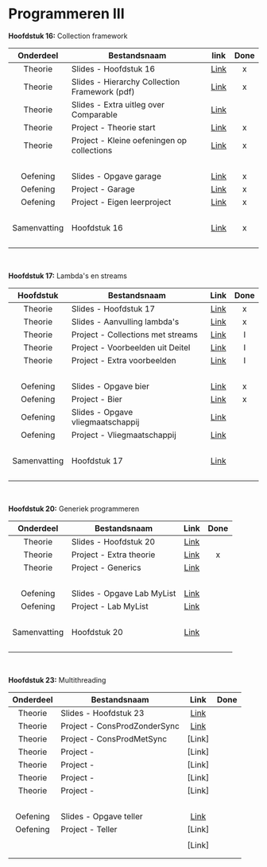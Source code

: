 # Programmeren III

**Hoofdstuk 16:** Collection framework

|  Onderdeel   | Bestandsnaam                                  |                             link                             | Done |
| :----------: | --------------------------------------------- | :----------------------------------------------------------: | :--: |
|   Theorie    | Slides - Hoofdstuk 16                         | [Link](https://chamilo.hogent.be/index.php?go=CourseViewer&application=Chamilo%5CApplication%5CWeblcms&course=38255&tool=Document&publication_category=243123&browser=Table&tool_action=Viewer&publication=1624820) |  x   |
|   Theorie    | Slides - Hierarchy Collection Framework (pdf) | [Link](https://chamilo.hogent.be/index.php?go=CourseViewer&application=Chamilo%5CApplication%5CWeblcms&course=38255&tool=Document&publication_category=243123&browser=Table&tool_action=Viewer&publication=1624860) |  x   |
|   Theorie    | Slides - Extra uitleg over Comparable         | [Link](https://chamilo.hogent.be/index.php?go=CourseViewer&application=Chamilo%5CApplication%5CWeblcms&course=38255&tool=Document&publication_category=243123&browser=Table&tool_action=Viewer&publication=1624885) |      |
|   Theorie    | Project - Theorie start                       | [Link](https://github.com/DeSmetElias/Programmeren_III/tree/master/Projecten/H16_T_Start) |  x   |
|   Theorie    | Project - Kleine oefeningen op collections    | [Link](https://github.com/DeSmetElias/Programmeren_III/tree/master/Projecten/H16_T_Collections) |  x   |
|     <br>     |                                               |                                                              |      |
|   Oefening   | Slides - Opgave garage                        | [Link](https://chamilo.hogent.be/index.php?go=CourseViewer&application=Chamilo%5CApplication%5CWeblcms&course=38255&tool=Document&publication_category=243124&browser=Table&tool_action=Viewer&publication=1624838) |  x   |
|   Oefening   | Project - Garage                              | [Link](https://github.com/DeSmetElias/Programmeren_III/tree/master/Projecten/H16_O_Garage) |  x   |
|   Oefening   | Project - Eigen leerproject                   | [Link](https://github.com/DeSmetElias/Programmeren_III/tree/master/Projecten/H16_E_Oefenen) |  x   |
|     <br>     |                                               |                                                              |      |
| Samenvatting | Hoofdstuk 16                                  | [Link](https://github.com/DeSmetElias/Programmeren_III/blob/master/Hoofdstukken/H16_Overzicht_Samenvatting.md) |  x   |
|     <br>     |                                               |                                                              |      |

<br>

**Hoofdstuk 17:** Lambda's en streams

|  Hoofdstuk   | Bestandsnaam                      |                             Link                             | Done |
| :----------: | --------------------------------- | :----------------------------------------------------------: | :--: |
|   Theorie    | Slides - Hoofdstuk 17             | [Link](https://chamilo.hogent.be/index.php?go=CourseViewer&application=Chamilo%5CApplication%5CWeblcms&course=38255&tool=Document&publication_category=243125&browser=Table&tool_action=Viewer&publication=1624826) |  x   |
|   Theorie    | Slides - Aanvulling lambda's      | [Link](https://chamilo.hogent.be/index.php?go=CourseViewer&application=Chamilo%5CApplication%5CWeblcms&course=38255&tool=Document&publication_category=243125&browser=Table&tool_action=Viewer&publication=1624892) |  x   |
|   Theorie    | Project - Collections met streams | [Link](https://github.com/DeSmetElias/Programmeren_III/tree/master/Projecten/H17_T_Collections) |  I   |
|   Theorie    | Project - Voorbeelden uit Deitel  | [Link](https://github.com/DeSmetElias/Programmeren_III/tree/master/Projecten/H17_T_VoorbeeldenDeitel) |  I   |
|   Theorie    | Project - Extra voorbeelden       | [Link](https://github.com/DeSmetElias/Programmeren_III/tree/master/Projecten/H17_T_VoorbeeldenDeitel) |  I   |
|     <br>     |                                   |                                                              |      |
|   Oefening   | Slides - Opgave bier              | [Link](https://chamilo.hogent.be/index.php?go=CourseViewer&application=Chamilo%5CApplication%5CWeblcms&course=38255&tool=Document&publication_category=243126&browser=Table&tool_action=Viewer&publication=1624848) |  x   |
|   Oefening   | Project - Bier                    | [Link](https://github.com/DeSmetElias/Programmeren_III/tree/master/Projecten/H17_O_Bier) |  x   |
|   Oefening   | Slides - Opgave vliegmaatschappij | [Link](https://chamilo.hogent.be/index.php?go=CourseViewer&application=Chamilo%5CApplication%5CWeblcms&course=38255&tool=Document&publication_category=243126&browser=Table&tool_action=Viewer&publication=1634613) |      |
|   Oefening   | Project - Vliegmaatschappij       | [Link](https://github.com/DeSmetElias/Programmeren_III/tree/master/Projecten/H17_O_Vliegmaatschappij) |      |
|     <br>     |                                   |                                                              |      |
| Samenvatting | Hoofdstuk 17                      | [Link](https://github.com/DeSmetElias/Programmeren_III/blob/master/Hoofdstukken/H17_Overzicht_Samenvatting.md) |      |
|     <br>     |                                   |                                                              |      |

<br>

**Hoofdstuk 20:** Generiek programmeren

|  Onderdeel   | Bestandsnaam               |                             Link                             | Done |
| :----------: | -------------------------- | :----------------------------------------------------------: | :--: |
|   Theorie    | Slides - Hoofdstuk 20      | [Link](https://chamilo.hogent.be/index.php?go=CourseViewer&application=Chamilo%5CApplication%5CWeblcms&course=38255&tool=Document&publication_category=243127&browser=Table&tool_action=Viewer&publication=1624847) |      |
|   Theorie    | Project - Extra theorie    | [Link](https://github.com/DeSmetElias/Programmeren_III/tree/master/Projecten/H20_T_ExtraTheorie) |  x   |
|   Theorie    | Project - Generics         | [Link](https://github.com/DeSmetElias/Programmeren_III/tree/master/Projecten/H20_T_Generics) |      |
|     <br>     |                            |                                                              |      |
|   Oefening   | Slides - Opgave Lab MyList | [Link](https://chamilo.hogent.be/index.php?go=CourseViewer&application=Chamilo%5CApplication%5CWeblcms&course=38255&tool=Document&publication_category=243128&browser=Table&tool_action=Viewer&publication=1624846) |      |
|   Oefening   | Project - Lab MyList       | [Link](https://github.com/DeSmetElias/Programmeren_III/tree/master/Projecten/H20_O_Lab_DAT_Mylist) |      |
|     <br>     |                            |                                                              |      |
| Samenvatting | Hoofdstuk 20               | [Link](https://github.com/DeSmetElias/Programmeren_III/blob/master/Hoofdstukken/H20_Overzicht_Samenvatting.md) |      |
|     <br>     |                            |                                                              |      |

<br>

**Hoofdstuk 23:** Multithreading

| Onderdeel | Bestandsnaam                 |                             Link                             | Done |
| :-------: | ---------------------------- | :----------------------------------------------------------: | :--: |
|  Theorie  | Slides - Hoofdstuk 23        | [Link](https://chamilo.hogent.be/index.php?go=CourseViewer&application=Chamilo%5CApplication%5CWeblcms&course=38255&tool=Document&publication_category=243132&browser=Table&tool_action=Viewer&publication=1624845) |      |
|  Theorie  | Project - ConsProdZonderSync | [Link](https://github.com/DeSmetElias/Programmeren_III/tree/master/Projecten/H20_T_ConsProdMetSyn) |      |
|  Theorie  | Project - ConsProdMetSync    |                            [Link]                            |      |
|  Theorie  | Project -                    |                            [Link]                            |      |
|  Theorie  | Project -                    |                            [Link]                            |      |
|  Theorie  | Project -                    |                            [Link]                            |      |
|  Theorie  | Project -                    |                            [Link]                            |      |
|   <br>    |                              |                                                              |      |
| Oefening  | Slides - Opgave teller       | [Link](https://chamilo.hogent.be/index.php?go=CourseViewer&application=Chamilo%5CApplication%5CWeblcms&course=38255&tool=Document&publication_category=243133&browser=Table&tool_action=Viewer&publication=1624829) |      |
| Oefening  | Project - Teller             |                            [Link]                            |      |
|           |                              |                                                              |      |
|           |                              |                            [Link]                            |      |
|           |                              |                                                              |      |
|           |                              |                                                              |      |